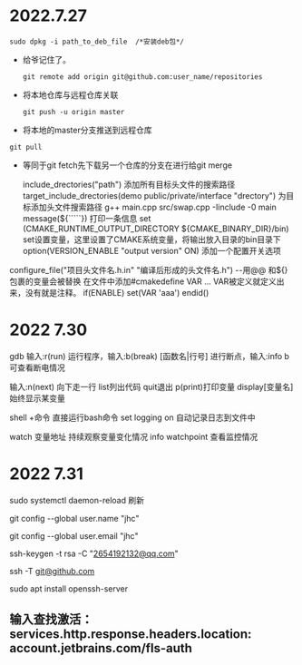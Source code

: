 # 2022.7.27

```text
sudo dpkg -i path_to_deb_file  /*安装deb包*/
```

- 给爷记住了。

  ```text
  git remote add origin git@github.com:user_name/repositories
  ```

- 将本地仓库与远程仓库关联

  ```test
  git push -u origin master
  ```
- 将本地的master分支推送到远程仓库

```test
git pull 
```
- 等同于git fetch先下载另一个仓库的分支在进行给git merge  

  include_drectories("path")
  添加所有目标头文件的搜索路径
  target_include_drectories(demo public/private/interface  "drectory")
  为目标添加头文件搜索路径
  g++ main.cpp src/swap.cpp  -Iinclude -0 main
  message(${`````})
打印一条信息
set (CMAKE_RUNTIME_OUTPUT_DIRECTORY ${CMAKE_BINARY_DIR}/bin)
set设置变量，这里设置了CMAKE系统变量，将输出放入目录的bin目录下
option(VERSION_ENABLE "output version" ON)
添加一个配置开关选项

configure_file("项目头文件名.h.in" "编译后形成的头文件名.h")
 --用@@ 和${} 包裹的变量会被替换
在文件中添加#cmakedefine VAR ...
VAR被定义就定义出来，没有就是注释。
if(ENABLE)
	set(VAR 'aaa')
endid()



# 2022 7.30

gdb      输入:r(run) 运行程序，输入:b(break)  [函数名|行号] 进行断点，输入:info  b  可查看断电情况

输入:n(next) 向下走一行     list列出代码    quit退出    p(print)打印变量    display[变量名] 始终显示某变量

shell +命令    直接运行bash命令      set  logging on 自动记录日志到文件中

watch  变量地址    持续观察变量变化情况     info watchpoint   查看监控情况



# 2022 7.31

sudo systemctl daemon-reload 刷新



git config --global user.name "jhc"

git config --global user.email "jhc"

ssh-keygen -t rsa -C "2654192132@qq.com"

ssh -T git@github.com

sudo apt install openssh-server

## 输入查找激活：services.http.response.headers.location: account.jetbrains.com/fls-auth

